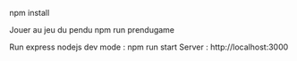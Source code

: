 
npm install

Jouer au jeu du pendu
npm run prendugame

Run express nodejs dev mode :
npm run start
Server : http://localhost:3000


